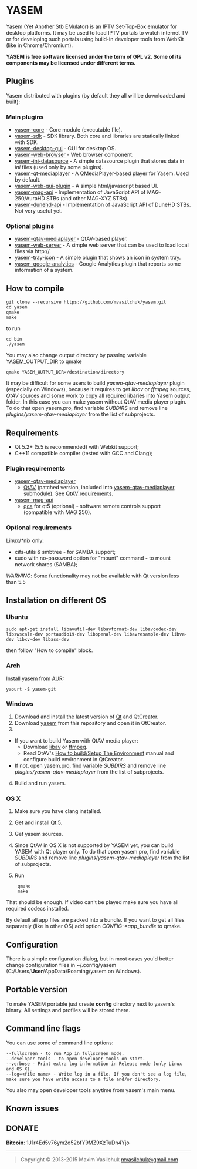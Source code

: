 # YASEM

Yasem (Yet Another Stb EMulator) is an IPTV Set-Top-Box emulator for desktop platforms. It may be used to load IPTV portals to watch internet TV or for developing such portals using build-in developer tools from WebKit (like in Chrome/Chromium).

**YASEM is free software licensed under the term of GPL v2. Some of its components may be licensed under different terms.**

## Plugins

Yasem distributed with plugins (by default they all will be downloaded and built):

### Main plugins

* [yasem-core](https://github.com/mvasilchuk/yasem-core) - Core module (executable file).
* [yasem-sdk](https://github.com/mvasilchuk/yasem-sdk) - SDK library. Both core and libraries are statically linked with SDK.
* [yasem-desktop-gui](https://github.com/mvasilchuk/yasem-desktop-gui) - GUI for desktop OS.
* [yasem-web-browser](https://github.com/mvasilchuk/yasem-web-browser) - Web browser component.
* [yasem-ini-datasource](https://github.com/mvasilchuk/yasem-ini-datasource) - A simple datasource plugin that stores data in *ini* files (used only by some plugins).
* [yasem-qt-mediaplayer](https://github.com/mvasilchuk/yasem-qt-mediaplayer) - A QMediaPlayer-based player for Yasem. Used by default.
* [yasem-web-gui-plugin](https://github.com/mvasilchuk/yasem-web-gui-plugin) - A simple html/javascript based UI.
* [yasem-mag-api](https://github.com/mvasilchuk/yasem-mag-api) - Implementation of JavaScript API of MAG-250/AuraHD STBs (and other MAG-XYZ STBs).
* [yasem-dunehd-api](https://github.com/mvasilchuk/yasem-dunehd-api) - Implementation of JavaScript API of DuneHD STBs. Not very useful yet.

### Optional plugins
* [yasem-qtav-mediaplayer](https://github.com/mvasilchuk/yasem-qtav-mediaplayer) - QtAV-based player.
* [yasem-web-server](https://github.com/mvasilchuk/yasem-web-server) - A simple web server that can be used to load local files via http://. 
* [yasem-tray-icon](https://github.com/mvasilchuk/yasem-tray-icon) - A simple plugin that shows an icon in system tray.
* [yasem-google-analytics](https://github.com/mvasilchuk/yasem-google-analytics) - Google Analytics plugin that reports some information of a system.

## How to compile
    
    git clone --recursive https://github.com/mvasilchuk/yasem.git
    cd yasem
    qmake
    make

to run

    cd bin
    ./yasem

You may also change output directory by passing variable YASEM_OUTPUT_DIR to qmake

    qmake YASEM_OUTPUT_DIR=/destination/directory
    
It may be difficult for some users to build *yasem-qtav-mediaplayer* plugin (especially on Windows), because it requires to get *libav* or *ffmpeg* sources, *QtAV* sources and some work to copy all required libaries into Yasem output folder. In this case you can make yasem without QtAV media player plugin. To do that open yasem.pro, find variable *SUBDIRS* and remove line *plugins/yasem-qtav-mediaplayer* from the list of subprojects.

## Requirements

* Qt 5.2+ (5.5 is recommended) with Webkit support;
* C++11 compatible compiler (tested with GCC and Clang);

### Plugin requirements

* [yasem-qtav-mediaplayer](https://github.com/mvasilchuk/yasem-qtav-mediaplayer)
  - [QtAV](https://github.com/wang-bin/QtAV) (patched version, included into [yasem-qtav-mediaplayer](https://github.com/mvasilchuk/yasem-qtav-mediaplayer) submodule). See [QtAV requirements](https://github.com/wang-bin/QtAV#requirements).
* [yasem-mag-api](https://github.com/mvasilchuk/yasem-mag-api)
  - [qca](http://delta.affinix.com/qca/) for qt5 (optional) - software remote controls support (compatible with MAG 250).

### Optional requirements

Linux/*nix only:
* cifs-utils & smbtree - for SAMBA support;
* sudo with no-password option for "mount" command - to mount network shares (SAMBA);

_WARNING_: Some functionality may not be available with Qt version less than 5.5

## Installation on different OS

### Ubuntu

    sudo apt-get install libavutil-dev libavformat-dev libavcodec-dev libswscale-dev portaudio19-dev libopenal-dev libavresample-dev libva-dev libxv-dev libass-dev

then follow "How to compile" block.

### Arch

Install yasem from [AUR](https://aur4.archlinux.org/packages/yasem-git):

    yaourt -S yasem-git

### Windows

1. Download and install the latest version of [Qt](http://www.qt.io/download-open-source/) and QtCreator.
2. Download [yasem](https://github.com/mvasilchuk/yasem.git) from this repository and open it in QtCreator.
3. 
  - If you want to build Yasem with QtAV media player:
    * Download [libav](https://libav.org/download.html) or [ffmpeg](https://www.ffmpeg.org/download.html).
    * Read QtAV's [How to build/Setup The Environment](https://github.com/wang-bin/QtAV/wiki/Build-QtAV#1-setup-the-environment) manual and configure build environment in QtCreator.
  - If not, open yasem.pro, find variable *SUBDIRS* and remove line *plugins/yasem-qtav-mediaplayer* from the list of subprojects.
4. Build and run yasem.
 
### OS X

1. Make sure you have clang installed.
2. Get and install [Qt 5](https://www.qt.io/download-open-source/).
3. Get yasem sources.
4. Since QtAV in OS X is not supported by YASEM yet, you can build YASEM with Qt player only. To do that open yasem.pro, find variable *SUBDIRS* and remove line *plugins/yasem-qtav-mediaplayer* from the list of subprojects.
5. Run

        qmake
        make

That should be enough. If video can't be played make sure you have all required codecs installed.

By default all app files are packed into a bundle. If you want to get all files separately (like in other OS) add option *CONFIG-=app_bundle* to qmake.

## Configuration

There is a simple configuration dialog, but in most cases you'd better change configuration files in ~/.config/yasem (C:/Users/__User__/AppData/Roaming/yasem on Windows).

## Portable version

To make YASEM portable just create **config** directory next to yasem's binary. All settings and profiles will be stored there.

## Command line flags

You can use some of command line options:

    --fullscreen - to run App in fullscreen mode.
    --developer-tools - to open developer tools on start.
    --verbose - Print extra log information in Release mode (only Linux and OS X).
    --log=<file name> - Write log in a file. If you don't see a log file, make sure you have write access to a file and/or directory.
    
You also may open developer tools anytime from yasem's main menu.

## Known issues

## DONATE

**Bitcoin**: 1J1r4Ed5v76ym2o52bfY9MZ9XzTuDn4Yjo

- - -

> Copyright &copy; 2013-2015 Maxim Vasilchuk mvasilchuk@gmail.com


